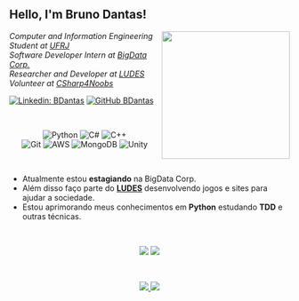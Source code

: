 <h2> Hello, I'm Bruno Dantas!</h2>
<img align='right' src="https://i.pinimg.com/originals/e4/26/70/e426702edf874b181aced1e2fa5c6cde.gif" width="230">
<p><em>
Computer and Information Engineering Student at <a href="https://ufrj.br/en/">UFRJ</a>
</br>Software Developer Intern at <a href="https://bigdatacorp.com.br/">BigData Corp.</a>
</br>Researcher and Developer at <a href="https://ludes.cos.ufrj.br/pt/ludes/">LUDES</a>
</br>Volunteer at <a href="https://github.com/DantasB/CSharp4Noobs">CSharp4Noobs</a>
</em></p>

[![Linkedin: BDantas](https://img.shields.io/badge/-BDantas-blue?style=flat-square&logo=Linkedin&logoColor=white&link=https://www.linkedin.com/in/bruno-dantas-de-paiva-a738551a2/)](https://www.linkedin.com/in/bruno-dantas-de-paiva-a738551a2/)
[![GitHub BDantas](https://img.shields.io/github/followers/dantasb?label=follow&style=social)](https://github.com/dantasb)</br>

<br>
<p align="center">
  <img alt="Python" src="https://img.shields.io/badge/python%20-%2314354C.svg?&style=for-the-badge&logo=python&logoColor=white"/>
  <img alt="C#" src="https://img.shields.io/badge/c%23%20-%23239120.svg?&style=for-the-badge&logo=c-sharp&logoColor=white"/>
 <img alt="C++" src="https://img.shields.io/badge/c++%20-%2300599C.svg?&style=for-the-badge&logo=c%2B%2B&ogoColor=white"/>
  <br>
 <img alt="Git" src="https://img.shields.io/badge/git%20-%23F05033.svg?&style=for-the-badge&logo=git&logoColor=white"/>
<img alt="AWS" src="https://img.shields.io/badge/AWS%20-%23FF9900.svg?&style=for-the-badge&logo=amazon-aws&logoColor=white"/> 
<img alt="MongoDB" src ="https://img.shields.io/badge/MongoDB-%234ea94b.svg?&style=for-the-badge&logo=mongodb&logoColor=white"/>
<img alt="Unity" src="https://img.shields.io/badge/unity%20-%23000000.svg?&style=for-the-badge&logo=unity&logoColor=white"/>
</p>
<br>
<ul>
  <li>Atualmente estou <strong>estagiando</strong> na BigData Corp.</li>
  <li>Além disso faço parte do <strong><a href="https://ludes.cos.ufrj.br/pt/ludes/">LUDES</a></strong> desenvolvendo jogos e sites para ajudar a sociedade.</li>
  <li>Estou aprimorando meus conhecimentos em <strong>Python</strong> estudando <strong>TDD</strong> e outras técnicas.</li>
</ul>
<br>
<p align="center">
  <img src="https://github-readme-stats.vercel.app/api?username=dantasb&theme=dracula&bg_color=0D1117&title_color=3DDC84&icon_color=3DDC84&show_icons=true&hide_border=true" />
  <img margin-right="20px" src="https://github-readme-stats.vercel.app/api/top-langs/?username=dantasb&theme=dracula&bg_color=0D1117&title_color=3DDC84&layout=compact&hide=css,html&hide_border=true" />
</p>
<br>
<p align="center">
  <a href="https://www.linkedin.com/in/bruno-dantas-de-paiva-a738551a2/">
    <img src="https://img.shields.io/badge/LinkedIn-0077B5?style=for-the-badge&logo=linkedin&logoColor=white"/>
  </a>
  <a href="https://github.com/DantasB">
    <img src="https://img.shields.io/badge/GitHub-100000?style=for-the-badge&logo=github&logoColor=white"/>
  </a>
</p>
